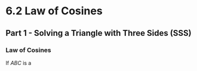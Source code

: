 # 6.2 Law of Cosines
## Part 1 - Solving a Triangle with Three Sides (SSS)
### Law of Cosines
If $ABC$ is a 
<!--stackedit_data:
eyJoaXN0b3J5IjpbLTIxMzg5NjgzNTJdfQ==
-->